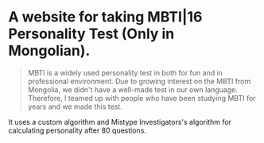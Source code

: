 # A website for taking MBTI|16 Personality Test (Only in Mongolian).

> MBTI is a widely used personality test in both for fun and in professional environment. Due to growing interest on the MBTI from Mongolia, we didn't have a well-made test in our own language. Therefore, I teamed up with people who have been studying MBTI for years and we made this test.

It uses a custom algorithm and Mistype Investigators's algorithm for calculating personality after 80 questions.

